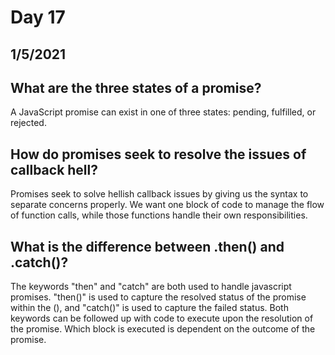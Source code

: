 # Day 17
## __1/5/2021__

## What are the three states of a promise?
A JavaScript promise can exist in one of three states: pending, fulfilled, or rejected.

## How do promises seek to resolve the issues of callback hell?
Promises seek to solve hellish callback issues by giving us the syntax to separate concerns properly. We want one block of code to manage the flow of function calls, while those functions handle their own responsibilities.

## What is the difference between .then() and .catch()?
The keywords "then" and "catch" are both used to handle javascript promises. "then()" is used to capture the resolved status of the promise within the (), and "catch()" is used to capture the failed status. Both keywords can be followed up with code to execute upon the resolution of the promise. Which block is executed is dependent on the outcome of the promise.
